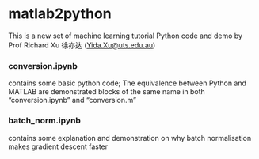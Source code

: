 # matlab2python
This is a new set of machine learning tutorial Python code and demo by Prof Richard Xu 徐亦达 (Yida.Xu@uts.edu.au)  

### conversion.ipynb

contains some basic python code; The equivalence between Python and MATLAB are demonstrated blocks of the same name in both “conversion.ipynb” and “conversion.m” 

### batch_norm.ipynb

contains some explanation and demonstration on why batch normalisation makes gradient descent faster
